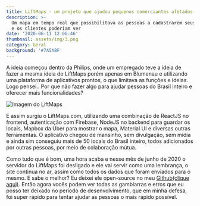 ```yaml
---
title: LiftMaps - um projeto que ajudou pequenos comerciantes afetados pelo COVID-19
description: >-
  Um mapa em tempo real que possibilitava as pessoas a cadastrarem seus negócios
  e os clientes poderiam ver
date: '2020-06-11 12:06:46'
thumbnail: assets/img/3.png
category: Geral
background: '#7A5ABF'
---
```

A ideia começou dentro da Philips, onde um empregado teve a ideia de fazer a mesma ideia do LiftMaps porém apenas em Blumenau e utilizando uma plataforma de aplicativos prontos, o que limitava as funções e ideias. Logo pensei.. Por que não fazer algo para ajudar pessoas do Brasil inteiro e oferecer mais funcionalidades?

![Imagem do LiftMaps](assets/img/3.png)

E assim surgiu o LiftMaps.com, utilizando uma combinação de ReactJS no frontend, autenticação com Firebase, NodeJS no backend para guardar os locais, Mapbox da Uber para mostrar o mapa, Material UI e diversas outras ferramentas. O aplicativo chegou de mansinho, sem divulgação, sem mídia e ainda sim conseguiu mais de 50 locais do Brasil inteiro, todos adicionados por outras pessoas, por meio de colaboração mútua.

Como tudo que é bom, uma hora acaba e nesse mês de junho de 2020 o servidor do LiftMaps foi desligado e ele vai servir como uma lembrança, o site continua no ar, assim como todos os dados que foram enviados para o mesmo. E sabe o melhor? Eu deixei ele open-source no meu [Github(clique aqui)](github.com/ncesar). Então agora vocês podem ver todas as gambiarras e erros que eu posso ter deixado no período de desenvolvimento, que em minha defesa, foi super rápido para tentar ajudar as pessoas o mais rápido possível.

